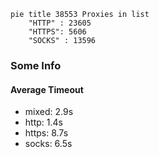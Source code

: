
```mermaid
pie title 38553 Proxies in list
    "HTTP" : 23605
    "HTTPS": 5606
    "SOCKS" : 13596
```

### Some Info
#### Average Timeout

- mixed: 2.9s
- http: 1.4s
- https: 8.7s
- socks: 6.5s